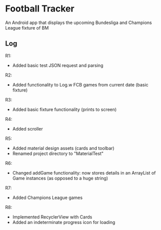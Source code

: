 Football Tracker
======

An Android app that displays the upcoming Bundesliga and Champions League fixture of BM

Log
------

R1:
- Added basic test JSON request and parsing

R2:
- Added functionality to Log.w FCB games from current date (basic fixture)

R3:
- Added basic fixture functionality (prints to screen)

R4:
- Added scroller

R5:
- Added material design assets (cards and toolbar)
- Renamed project directory to "MaterialTest"

R6:
- Changed addGame functionality: now stores details in an ArrayList of Game instances (as opposed to a huge string)

R7:
- Added Champions League games

R8:
- Implemented RecyclerView with Cards
- Added an indeterminate progress icon for loading
